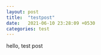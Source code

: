 ```yaml
---
layout: post
title:  "testpost"
date:   2021-06-10 23:28:09 +0530
categories: test
---
```

hello, test post